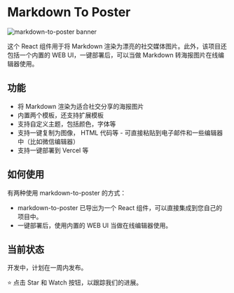 # Markdown To Poster

![markdown-to-poster banner](https://github.com/gcui-art/markdown-to-poster/blob/main/public/banner.jpg)

这个 React 组件用于将 Markdown 渲染为漂亮的社交媒体图片。此外，该项目还包括一个内置的 WEB UI，一键部署后，可以当做 Markdown 转海报图片在线编辑器使用。

## 功能

- 将 Markdown 渲染为适合社交分享的海报图片
- 内置两个模板，还支持扩展模板
- 支持自定义主题，包括颜色，字体等
- 支持一键复制为图像， HTML 代码等 - 可直接粘贴到电子邮件和一些编辑器中（比如微信编辑器）
- 支持一键部署到 Vercel 等

## 如何使用

有两种使用 markdown-to-poster 的方式：

- markdown-to-poster 已导出为一个 React 组件，可以直接集成到您自己的项目中。
- 一键部署后，使用内置的 WEB UI 当做在线编辑器使用。

## 当前状态

开发中，计划在一周内发布。

⭐ 点击 Star 和 Watch 按钮，以跟踪我们的进展。
